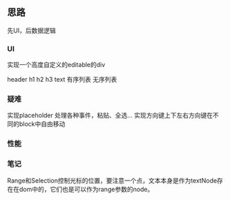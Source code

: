 ## 思路

先UI，后数据逻辑

### UI

实现一个高度自定义的editable的div

header h1 h2 h3
text
有序列表
无序列表

### 疑难

实现placeholder
处理各种事件，粘贴、全选...
实现方向键上下左右方向键在不同的block中自由移动

### 性能

### 笔记

Range和Selection控制光标的位置，要注意一个点，文本本身是作为textNode存在在dom中的，它们也是可以作为range参数的node。
